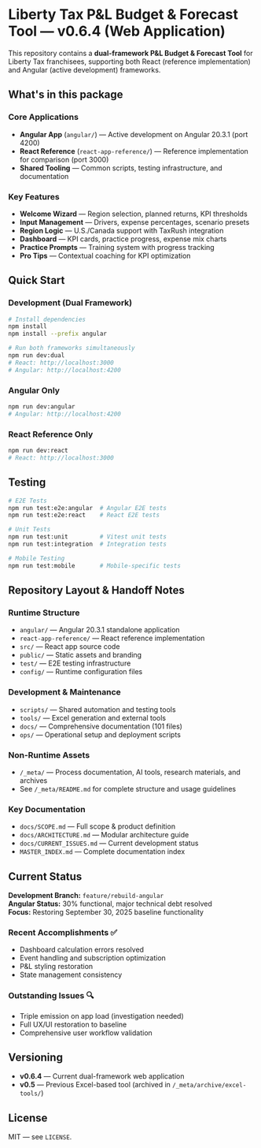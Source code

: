 # Liberty Tax P&L Budget & Forecast Tool — v0.6.4 (Web Application)

This repository contains a **dual-framework P&L Budget & Forecast Tool** for Liberty Tax franchisees, supporting both React (reference implementation) and Angular (active development) frameworks.

## What's in this package

### Core Applications

- **Angular App** (`angular/`) — Active development on Angular 20.3.1 (port 4200)
- **React Reference** (`react-app-reference/`) — Reference implementation for comparison (port 3000)
- **Shared Tooling** — Common scripts, testing infrastructure, and documentation

### Key Features

- **Welcome Wizard** — Region selection, planned returns, KPI thresholds
- **Input Management** — Drivers, expense percentages, scenario presets
- **Region Logic** — U.S./Canada support with TaxRush integration
- **Dashboard** — KPI cards, practice progress, expense mix charts
- **Practice Prompts** — Training system with progress tracking
- **Pro Tips** — Contextual coaching for KPI optimization

## Quick Start

### Development (Dual Framework)

```bash
# Install dependencies
npm install
npm install --prefix angular

# Run both frameworks simultaneously
npm run dev:dual
# React: http://localhost:3000
# Angular: http://localhost:4200
```

### Angular Only

```bash
npm run dev:angular
# Angular: http://localhost:4200
```

### React Reference Only

```bash
npm run dev:react
# React: http://localhost:3000
```

## Testing

```bash
# E2E Tests
npm run test:e2e:angular  # Angular E2E tests
npm run test:e2e:react    # React E2E tests

# Unit Tests
npm run test:unit         # Vitest unit tests
npm run test:integration  # Integration tests

# Mobile Testing
npm run test:mobile       # Mobile-specific tests
```

## Repository Layout & Handoff Notes

### Runtime Structure

- `angular/` — Angular 20.3.1 standalone application
- `react-app-reference/` — React reference implementation
- `src/` — React app source code
- `public/` — Static assets and branding
- `test/` — E2E testing infrastructure
- `config/` — Runtime configuration files

### Development & Maintenance

- `scripts/` — Shared automation and testing tools
- `tools/` — Excel generation and external tools
- `docs/` — Comprehensive documentation (101 files)
- `ops/` — Operational setup and deployment scripts

### Non-Runtime Assets

- `/_meta/` — Process documentation, AI tools, research materials, and archives
- See `/_meta/README.md` for complete structure and usage guidelines

### Key Documentation

- `docs/SCOPE.md` — Full scope & product definition
- `docs/ARCHITECTURE.md` — Modular architecture guide
- `docs/CURRENT_ISSUES.md` — Current development status
- `MASTER_INDEX.md` — Complete documentation index

## Current Status

**Development Branch:** `feature/rebuild-angular`  
**Angular Status:** 30% functional, major technical debt resolved  
**Focus:** Restoring September 30, 2025 baseline functionality

### Recent Accomplishments ✅

- Dashboard calculation errors resolved
- Event handling and subscription optimization
- P&L styling restoration
- State management consistency

### Outstanding Issues 🔍

- Triple emission on app load (investigation needed)
- Full UX/UI restoration to baseline
- Comprehensive user workflow validation

## Versioning

- **v0.6.4** — Current dual-framework web application
- **v0.5** — Previous Excel-based tool (archived in `/_meta/archive/excel-tools/`)

## License

MIT — see `LICENSE`.
